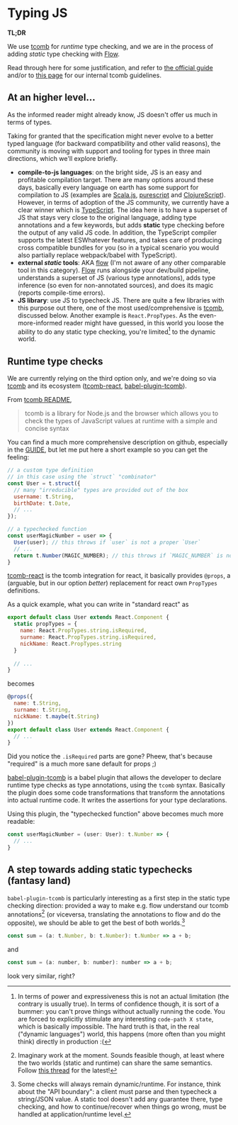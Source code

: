 # Typing JS

**TL;DR**

We use [tcomb](https://github.com/gcanti/tcomb) for *runtime* type checking, and we are in the process of adding *static* type checking with [Flow](https://github.com/facebook/flow).

Read through here for some justification, and refer to [the official guide](https://github.com/gcanti/tcomb/blob/master/docs/GUIDE.md) and/or to [this page](frontend/guidelines/3.tcomb.md) for our internal tcomb guidelines.

## At an higher level...

As the informed reader might already know, JS doesn't offer us much in terms of types.

Taking for granted that the specification might never evolve to a better typed language (for backward compatibility and other valid reasons), the community is moving with support and tooling for types in three main directions, which we'll explore briefly.
 
- **compile-to-js languages**: on the bright side, JS is an easy and profitable compilation target. There are many options around these days, basically every language on earth has some support for compilation to JS (examples are [Scala.js](https://github.com/scala-js/scala-js), [purescript](https://github.com/purescript/purescript) and [ClojureScript](https://github.com/clojure/clojurescript)). However, in terms of adoption of the JS community, we currently have a clear winner which is [TypeScript](https://github.com/Microsoft/TypeScript). The idea here is to have a superset of JS that stays very close to the original language, adding type annotations and a few keywords, but adds **static** type checking before the output of any valid JS code. In addition, the TypeScript compiler supports the latest ESWhatever features, and takes care of producing cross compatible bundles for you (so in a typical scenario you would also partially replace webpack/babel with TypeScript).
- **external *static* tools**: AKA [flow](https://github.com/facebook/flow) (I'm not aware of any other comparable tool in this category). [Flow](https://github.com/facebook/flow) runs alongside your dev/build pipeline, understands a superset of JS (various type annotations), adds type inference (so even for non-annotated sources), and does its magic (reports compile-time errors).
- **JS library**: use JS to typecheck JS. There are quite a few libraries with this purpose out there, one of the most used/comprehensive is [tcomb](https://github.com/gcanti/tcomb), discussed below. Another example is `React.PropTypes`. As the even-more-informed reader might have guessed, in this world you loose the ability to do any static type checking, you're limited[^1] to the dynamic world.


[^1]: In terms of power and expressiveness this is not an actual limitation (the contrary is usually true). In terms of confidence though, it is sort of a bummer: you can't prove things without actually running the code. You are forced to explicitly stimulate any interesting `code-path X state`, which is basically impossible. The hard truth is that, in the real ("dynamic languages") world, this happens (more often than you might think) directly in production :(

## Runtime type checks

We are currently relying on the third option only, and we're doing so via [tcomb](https://github.com/gcanti/tcomb) and its ecosystem ([tcomb-react](https://github.com/gcanti/tcomb-react), [babel-plugin-tcomb](https://github.com/gcanti/babel-plugin-tcomb)).

From [tcomb README](https://github.com/gcanti/tcomb/blob/master/README.md),

> tcomb is a library for Node.js and the browser which allows you to check the types of JavaScript values at runtime with a simple and concise syntax

You can find a much more comprehensive description on github, especially in the [GUIDE](https://github.com/gcanti/tcomb/blob/master/GUIDE.md), but let me put here a short example so you can get the feeling:

```js
// a custom type definition
// in this case using the `struct` "combinator"
const User = t.struct({
  // many "irreducible" types are provided out of the box
  username: t.String,
  birthDate: t.Date,
  // ...
});

// a typechecked function
const userMagicNumber = user => {
  User(user); // this throws if `user` is not a proper `User`
  // ...
  return t.Number(MAGIC_NUMBER); // this throws if `MAGIC_NUMBER` is not a `Number`
}
```

[tcomb-react](https://github.com/gcanti/tcomb-react) is the tcomb integration for react, it basically provides `@props`, a (arguable, but in our option *better*) replacement for react own `PropTypes` definitions.

As a quick example, what you can write in "standard react" as

```js
export default class User extends React.Component {
  static propTypes = {
    name: React.PropTypes.string.isRequired,
    surname: React.PropTypes.string.isRequired,
    nickName: React.PropTypes.string
  }
  
  // ...
}
```

becomes

```js
@props({
  name: t.String,
  surname: t.String,
  nickName: t.maybe(t.String)
})
export default class User extends React.Component {
  // ...
}
```

Did you notice the `.isRequired` parts are gone? Pheew, that's because "required" is a much more sane default for props ;)

[babel-plugin-tcomb](https://github.com/gcanti/babel-plugin-tcomb) is a babel plugin that allows the developer to declare runtime type checks as type annotations, using the `tcomb` syntax. Basically the plugin does some code transformations that transform the annotations into actual runtime code. It writes the assertions for your type declarations.

Using this plugin, the "typechecked function" above becomes much more readable:

```js
const userMagicNumber = (user: User): t.Number => {
  // ...
}
```

## A step towards adding static typechecks (fantasy land)

`babel-plugin-tcomb` is particularly interesting as a first step in the static type checking direction: provided a way to make e.g. flow understand our tcomb annotations[^2] (or viceversa, translating the annotations to flow and do the opposite), we should be able to get the best of both worlds.[^3]

```js
const sum = (a: t.Number, b: t.Number): t.Number => a + b;
```
and
```js
const sum = (a: number, b: number): number => a + b;
```
look very similar, right?


[^2]: Imaginary work at the moment. Sounds feasible though, at least where the two worlds (static and runtime) can share the same semantics. Follow [this thread](https://github.com/gcanti/babel-plugin-tcomb/issues/11) for the latest!
[^3]: Some checks will always remain dynamic/runtime. For instance, think about the "API boundary": a client must parse and then typecheck a string/JSON value. A static tool doesn't add any guarantee there, type checking, and how to continue/recover when things go wrong, must be handled at application/runtime level.

